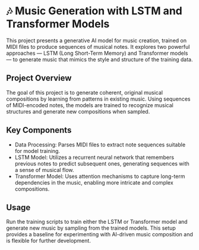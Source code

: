 # 🎶 Music Generation with LSTM and Transformer Models

This project presents a generative AI model for music creation, trained on MIDI files to produce sequences of musical notes. It explores two powerful approaches — LSTM (Long Short-Term Memory) and Transformer models — to generate music that mimics the style and structure of the training data.

## Project Overview

The goal of this project is to generate coherent, original musical compositions by learning from patterns in existing music. Using sequences of MIDI-encoded notes, the models are trained to recognize musical structures and generate new compositions when sampled.

## Key Components

- Data Processing: Parses MIDI files to extract note sequences suitable for model training.
- LSTM Model: Utilizes a recurrent neural network that remembers previous notes to predict subsequent ones, generating sequences with a sense of musical flow.
- Transformer Model: Uses attention mechanisms to capture long-term dependencies in the music, enabling more intricate and complex compositions.

## Usage
Run the training scripts to train either the LSTM or Transformer model and generate new music by sampling from the trained models. This setup provides a baseline for experimenting with AI-driven music composition and is flexible for further development.


